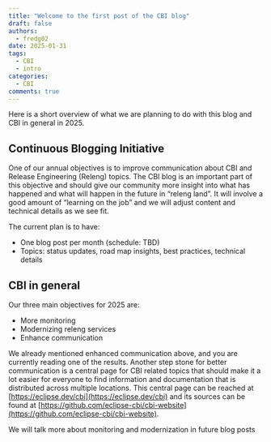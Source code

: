 ```yaml
---
title: "Welcome to the first post of the CBI blog"
draft: false
authors:
  - fredg02
date: 2025-01-31
tags:
  - CBI
  - intro
categories:
  - CBI
comments: true
---
```

Here is a short overview of what we are planning to do with this blog and CBI in general in 2025.

## Continuous Blogging Initiative
One of our annual objectives is to improve communication about CBI and Release Engineering (Releng) topics. The CBI blog is an important part of this objective and should give our community more insight into what has happened and what will happen in the future in “releng land”. It will involve a good amount of “learning on the job” and we will adjust content and technical details as we see fit.

The current plan is to have:

* One blog post per month (schedule: TBD)
* Topics: status updates, road map insights, best practices, technical details

## CBI in general

Our three main objectives for 2025 are:

* More monitoring
* Modernizing releng services
* Enhance communication

We already mentioned enhanced communication above, and you are currently reading one of the results. Another step stone for better communication is a central page for CBI related topics that should make it a lot easier for everyone to find information and documentation that is distributed across multiple locations. This central page can be reached at [https://eclipse.dev/cbi](https://eclipse.dev/cbi) and its sources can be found at [https://github.com/eclipse-cbi/cbi-website](https://github.com/eclipse-cbi/cbi-website).

We will talk more about monitoring and modernization in future blog posts
